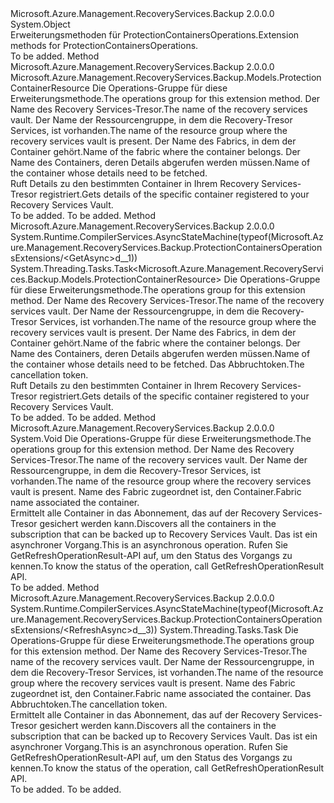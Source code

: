<Type Name="ProtectionContainersOperationsExtensions" FullName="Microsoft.Azure.Management.RecoveryServices.Backup.ProtectionContainersOperationsExtensions">
  <TypeSignature Language="C#" Value="public static class ProtectionContainersOperationsExtensions" />
  <TypeSignature Language="ILAsm" Value=".class public auto ansi abstract sealed beforefieldinit ProtectionContainersOperationsExtensions extends System.Object" />
  <TypeSignature Language="DocId" Value="T:Microsoft.Azure.Management.RecoveryServices.Backup.ProtectionContainersOperationsExtensions" />
  <TypeSignature Language="VB.NET" Value="Public Module ProtectionContainersOperationsExtensions" />
  <TypeSignature Language="F#" Value="type ProtectionContainersOperationsExtensions = class" />
  <AssemblyInfo>
    <AssemblyName>Microsoft.Azure.Management.RecoveryServices.Backup</AssemblyName>
    <AssemblyVersion>2.0.0.0</AssemblyVersion>
  </AssemblyInfo>
  <Base>
    <BaseTypeName>System.Object</BaseTypeName>
  </Base>
  <Interfaces />
  <Docs>
    <summary>
            <span data-ttu-id="63e63-101">Erweiterungsmethoden für ProtectionContainersOperations.</span><span class="sxs-lookup"><span data-stu-id="63e63-101">Extension methods for ProtectionContainersOperations.</span></span>
            </summary>
    <remarks>To be added.</remarks>
  </Docs>
  <Members>
    <Member MemberName="Get">
      <MemberSignature Language="C#" Value="public static Microsoft.Azure.Management.RecoveryServices.Backup.Models.ProtectionContainerResource Get (this Microsoft.Azure.Management.RecoveryServices.Backup.IProtectionContainersOperations operations, string vaultName, string resourceGroupName, string fabricName, string containerName);" />
      <MemberSignature Language="ILAsm" Value=".method public static hidebysig class Microsoft.Azure.Management.RecoveryServices.Backup.Models.ProtectionContainerResource Get(class Microsoft.Azure.Management.RecoveryServices.Backup.IProtectionContainersOperations operations, string vaultName, string resourceGroupName, string fabricName, string containerName) cil managed" />
      <MemberSignature Language="DocId" Value="M:Microsoft.Azure.Management.RecoveryServices.Backup.ProtectionContainersOperationsExtensions.Get(Microsoft.Azure.Management.RecoveryServices.Backup.IProtectionContainersOperations,System.String,System.String,System.String,System.String)" />
      <MemberSignature Language="VB.NET" Value="&lt;Extension()&gt;&#xA;Public Function Get (operations As IProtectionContainersOperations, vaultName As String, resourceGroupName As String, fabricName As String, containerName As String) As ProtectionContainerResource" />
      <MemberSignature Language="F#" Value="static member Get : Microsoft.Azure.Management.RecoveryServices.Backup.IProtectionContainersOperations * string * string * string * string -&gt; Microsoft.Azure.Management.RecoveryServices.Backup.Models.ProtectionContainerResource" Usage="Microsoft.Azure.Management.RecoveryServices.Backup.ProtectionContainersOperationsExtensions.Get (operations, vaultName, resourceGroupName, fabricName, containerName)" />
      <MemberType>Method</MemberType>
      <AssemblyInfo>
        <AssemblyName>Microsoft.Azure.Management.RecoveryServices.Backup</AssemblyName>
        <AssemblyVersion>2.0.0.0</AssemblyVersion>
      </AssemblyInfo>
      <ReturnValue>
        <ReturnType>Microsoft.Azure.Management.RecoveryServices.Backup.Models.ProtectionContainerResource</ReturnType>
      </ReturnValue>
      <Parameters>
        <Parameter Name="operations" Type="Microsoft.Azure.Management.RecoveryServices.Backup.IProtectionContainersOperations" RefType="this" />
        <Parameter Name="vaultName" Type="System.String" />
        <Parameter Name="resourceGroupName" Type="System.String" />
        <Parameter Name="fabricName" Type="System.String" />
        <Parameter Name="containerName" Type="System.String" />
      </Parameters>
      <Docs>
        <param name="operations">
            <span data-ttu-id="63e63-102">Die Operations-Gruppe für diese Erweiterungsmethode.</span><span class="sxs-lookup"><span data-stu-id="63e63-102">The operations group for this extension method.</span></span>
            </param>
        <param name="vaultName">
            <span data-ttu-id="63e63-103">Der Name des Recovery Services-Tresor.</span><span class="sxs-lookup"><span data-stu-id="63e63-103">The name of the recovery services vault.</span></span>
            </param>
        <param name="resourceGroupName">
            <span data-ttu-id="63e63-104">Der Name der Ressourcengruppe, in dem die Recovery-Tresor Services, ist vorhanden.</span><span class="sxs-lookup"><span data-stu-id="63e63-104">The name of the resource group where the recovery services vault is present.</span></span>
            </param>
        <param name="fabricName">
            <span data-ttu-id="63e63-105">Der Name des Fabrics, in dem der Container gehört.</span><span class="sxs-lookup"><span data-stu-id="63e63-105">Name of the fabric where the container belongs.</span></span>
            </param>
        <param name="containerName">
            <span data-ttu-id="63e63-106">Der Name des Containers, deren Details abgerufen werden müssen.</span><span class="sxs-lookup"><span data-stu-id="63e63-106">Name of the container whose details need to be fetched.</span></span>
            </param>
        <summary>
            <span data-ttu-id="63e63-107">Ruft Details zu den bestimmten Container in Ihrem Recovery Services-Tresor registriert.</span><span class="sxs-lookup"><span data-stu-id="63e63-107">Gets details of the specific container registered to your Recovery Services Vault.</span></span>
            </summary>
        <returns>To be added.</returns>
        <remarks>To be added.</remarks>
      </Docs>
    </Member>
    <Member MemberName="GetAsync">
      <MemberSignature Language="C#" Value="public static System.Threading.Tasks.Task&lt;Microsoft.Azure.Management.RecoveryServices.Backup.Models.ProtectionContainerResource&gt; GetAsync (this Microsoft.Azure.Management.RecoveryServices.Backup.IProtectionContainersOperations operations, string vaultName, string resourceGroupName, string fabricName, string containerName, System.Threading.CancellationToken cancellationToken = null);" />
      <MemberSignature Language="ILAsm" Value=".method public static hidebysig class System.Threading.Tasks.Task`1&lt;class Microsoft.Azure.Management.RecoveryServices.Backup.Models.ProtectionContainerResource&gt; GetAsync(class Microsoft.Azure.Management.RecoveryServices.Backup.IProtectionContainersOperations operations, string vaultName, string resourceGroupName, string fabricName, string containerName, valuetype System.Threading.CancellationToken cancellationToken) cil managed" />
      <MemberSignature Language="DocId" Value="M:Microsoft.Azure.Management.RecoveryServices.Backup.ProtectionContainersOperationsExtensions.GetAsync(Microsoft.Azure.Management.RecoveryServices.Backup.IProtectionContainersOperations,System.String,System.String,System.String,System.String,System.Threading.CancellationToken)" />
      <MemberSignature Language="F#" Value="static member GetAsync : Microsoft.Azure.Management.RecoveryServices.Backup.IProtectionContainersOperations * string * string * string * string * System.Threading.CancellationToken -&gt; System.Threading.Tasks.Task&lt;Microsoft.Azure.Management.RecoveryServices.Backup.Models.ProtectionContainerResource&gt;" Usage="Microsoft.Azure.Management.RecoveryServices.Backup.ProtectionContainersOperationsExtensions.GetAsync (operations, vaultName, resourceGroupName, fabricName, containerName, cancellationToken)" />
      <MemberType>Method</MemberType>
      <AssemblyInfo>
        <AssemblyName>Microsoft.Azure.Management.RecoveryServices.Backup</AssemblyName>
        <AssemblyVersion>2.0.0.0</AssemblyVersion>
      </AssemblyInfo>
      <Attributes>
        <Attribute>
          <AttributeName>System.Runtime.CompilerServices.AsyncStateMachine(typeof(Microsoft.Azure.Management.RecoveryServices.Backup.ProtectionContainersOperationsExtensions/&lt;GetAsync&gt;d__1))</AttributeName>
        </Attribute>
      </Attributes>
      <ReturnValue>
        <ReturnType>System.Threading.Tasks.Task&lt;Microsoft.Azure.Management.RecoveryServices.Backup.Models.ProtectionContainerResource&gt;</ReturnType>
      </ReturnValue>
      <Parameters>
        <Parameter Name="operations" Type="Microsoft.Azure.Management.RecoveryServices.Backup.IProtectionContainersOperations" RefType="this" />
        <Parameter Name="vaultName" Type="System.String" />
        <Parameter Name="resourceGroupName" Type="System.String" />
        <Parameter Name="fabricName" Type="System.String" />
        <Parameter Name="containerName" Type="System.String" />
        <Parameter Name="cancellationToken" Type="System.Threading.CancellationToken" />
      </Parameters>
      <Docs>
        <param name="operations">
            <span data-ttu-id="63e63-108">Die Operations-Gruppe für diese Erweiterungsmethode.</span><span class="sxs-lookup"><span data-stu-id="63e63-108">The operations group for this extension method.</span></span>
            </param>
        <param name="vaultName">
            <span data-ttu-id="63e63-109">Der Name des Recovery Services-Tresor.</span><span class="sxs-lookup"><span data-stu-id="63e63-109">The name of the recovery services vault.</span></span>
            </param>
        <param name="resourceGroupName">
            <span data-ttu-id="63e63-110">Der Name der Ressourcengruppe, in dem die Recovery-Tresor Services, ist vorhanden.</span><span class="sxs-lookup"><span data-stu-id="63e63-110">The name of the resource group where the recovery services vault is present.</span></span>
            </param>
        <param name="fabricName">
            <span data-ttu-id="63e63-111">Der Name des Fabrics, in dem der Container gehört.</span><span class="sxs-lookup"><span data-stu-id="63e63-111">Name of the fabric where the container belongs.</span></span>
            </param>
        <param name="containerName">
            <span data-ttu-id="63e63-112">Der Name des Containers, deren Details abgerufen werden müssen.</span><span class="sxs-lookup"><span data-stu-id="63e63-112">Name of the container whose details need to be fetched.</span></span>
            </param>
        <param name="cancellationToken">
            <span data-ttu-id="63e63-113">Das Abbruchtoken.</span><span class="sxs-lookup"><span data-stu-id="63e63-113">The cancellation token.</span></span>
            </param>
        <summary>
            <span data-ttu-id="63e63-114">Ruft Details zu den bestimmten Container in Ihrem Recovery Services-Tresor registriert.</span><span class="sxs-lookup"><span data-stu-id="63e63-114">Gets details of the specific container registered to your Recovery Services Vault.</span></span>
            </summary>
        <returns>To be added.</returns>
        <remarks>To be added.</remarks>
      </Docs>
    </Member>
    <Member MemberName="Refresh">
      <MemberSignature Language="C#" Value="public static void Refresh (this Microsoft.Azure.Management.RecoveryServices.Backup.IProtectionContainersOperations operations, string vaultName, string resourceGroupName, string fabricName);" />
      <MemberSignature Language="ILAsm" Value=".method public static hidebysig void Refresh(class Microsoft.Azure.Management.RecoveryServices.Backup.IProtectionContainersOperations operations, string vaultName, string resourceGroupName, string fabricName) cil managed" />
      <MemberSignature Language="DocId" Value="M:Microsoft.Azure.Management.RecoveryServices.Backup.ProtectionContainersOperationsExtensions.Refresh(Microsoft.Azure.Management.RecoveryServices.Backup.IProtectionContainersOperations,System.String,System.String,System.String)" />
      <MemberSignature Language="VB.NET" Value="&lt;Extension()&gt;&#xA;Public Sub Refresh (operations As IProtectionContainersOperations, vaultName As String, resourceGroupName As String, fabricName As String)" />
      <MemberSignature Language="F#" Value="static member Refresh : Microsoft.Azure.Management.RecoveryServices.Backup.IProtectionContainersOperations * string * string * string -&gt; unit" Usage="Microsoft.Azure.Management.RecoveryServices.Backup.ProtectionContainersOperationsExtensions.Refresh (operations, vaultName, resourceGroupName, fabricName)" />
      <MemberType>Method</MemberType>
      <AssemblyInfo>
        <AssemblyName>Microsoft.Azure.Management.RecoveryServices.Backup</AssemblyName>
        <AssemblyVersion>2.0.0.0</AssemblyVersion>
      </AssemblyInfo>
      <ReturnValue>
        <ReturnType>System.Void</ReturnType>
      </ReturnValue>
      <Parameters>
        <Parameter Name="operations" Type="Microsoft.Azure.Management.RecoveryServices.Backup.IProtectionContainersOperations" RefType="this" />
        <Parameter Name="vaultName" Type="System.String" />
        <Parameter Name="resourceGroupName" Type="System.String" />
        <Parameter Name="fabricName" Type="System.String" />
      </Parameters>
      <Docs>
        <param name="operations">
            <span data-ttu-id="63e63-115">Die Operations-Gruppe für diese Erweiterungsmethode.</span><span class="sxs-lookup"><span data-stu-id="63e63-115">The operations group for this extension method.</span></span>
            </param>
        <param name="vaultName">
            <span data-ttu-id="63e63-116">Der Name des Recovery Services-Tresor.</span><span class="sxs-lookup"><span data-stu-id="63e63-116">The name of the recovery services vault.</span></span>
            </param>
        <param name="resourceGroupName">
            <span data-ttu-id="63e63-117">Der Name der Ressourcengruppe, in dem die Recovery-Tresor Services, ist vorhanden.</span><span class="sxs-lookup"><span data-stu-id="63e63-117">The name of the resource group where the recovery services vault is present.</span></span>
            </param>
        <param name="fabricName">
            <span data-ttu-id="63e63-118">Name des Fabric zugeordnet ist, den Container.</span><span class="sxs-lookup"><span data-stu-id="63e63-118">Fabric name associated the container.</span></span>
            </param>
        <summary>
            <span data-ttu-id="63e63-119">Ermittelt alle Container in das Abonnement, das auf der Recovery Services-Tresor gesichert werden kann.</span><span class="sxs-lookup"><span data-stu-id="63e63-119">Discovers all the containers in the subscription that can be backed up to Recovery Services Vault.</span></span> <span data-ttu-id="63e63-120">Das ist ein asynchroner Vorgang.</span><span class="sxs-lookup"><span data-stu-id="63e63-120">This is an asynchronous operation.</span></span> <span data-ttu-id="63e63-121">Rufen Sie GetRefreshOperationResult-API auf, um den Status des Vorgangs zu kennen.</span><span class="sxs-lookup"><span data-stu-id="63e63-121">To know the status of the operation, call GetRefreshOperationResult API.</span></span>
            </summary>
        <remarks>To be added.</remarks>
      </Docs>
    </Member>
    <Member MemberName="RefreshAsync">
      <MemberSignature Language="C#" Value="public static System.Threading.Tasks.Task RefreshAsync (this Microsoft.Azure.Management.RecoveryServices.Backup.IProtectionContainersOperations operations, string vaultName, string resourceGroupName, string fabricName, System.Threading.CancellationToken cancellationToken = null);" />
      <MemberSignature Language="ILAsm" Value=".method public static hidebysig class System.Threading.Tasks.Task RefreshAsync(class Microsoft.Azure.Management.RecoveryServices.Backup.IProtectionContainersOperations operations, string vaultName, string resourceGroupName, string fabricName, valuetype System.Threading.CancellationToken cancellationToken) cil managed" />
      <MemberSignature Language="DocId" Value="M:Microsoft.Azure.Management.RecoveryServices.Backup.ProtectionContainersOperationsExtensions.RefreshAsync(Microsoft.Azure.Management.RecoveryServices.Backup.IProtectionContainersOperations,System.String,System.String,System.String,System.Threading.CancellationToken)" />
      <MemberSignature Language="F#" Value="static member RefreshAsync : Microsoft.Azure.Management.RecoveryServices.Backup.IProtectionContainersOperations * string * string * string * System.Threading.CancellationToken -&gt; System.Threading.Tasks.Task" Usage="Microsoft.Azure.Management.RecoveryServices.Backup.ProtectionContainersOperationsExtensions.RefreshAsync (operations, vaultName, resourceGroupName, fabricName, cancellationToken)" />
      <MemberType>Method</MemberType>
      <AssemblyInfo>
        <AssemblyName>Microsoft.Azure.Management.RecoveryServices.Backup</AssemblyName>
        <AssemblyVersion>2.0.0.0</AssemblyVersion>
      </AssemblyInfo>
      <Attributes>
        <Attribute>
          <AttributeName>System.Runtime.CompilerServices.AsyncStateMachine(typeof(Microsoft.Azure.Management.RecoveryServices.Backup.ProtectionContainersOperationsExtensions/&lt;RefreshAsync&gt;d__3))</AttributeName>
        </Attribute>
      </Attributes>
      <ReturnValue>
        <ReturnType>System.Threading.Tasks.Task</ReturnType>
      </ReturnValue>
      <Parameters>
        <Parameter Name="operations" Type="Microsoft.Azure.Management.RecoveryServices.Backup.IProtectionContainersOperations" RefType="this" />
        <Parameter Name="vaultName" Type="System.String" />
        <Parameter Name="resourceGroupName" Type="System.String" />
        <Parameter Name="fabricName" Type="System.String" />
        <Parameter Name="cancellationToken" Type="System.Threading.CancellationToken" />
      </Parameters>
      <Docs>
        <param name="operations">
            <span data-ttu-id="63e63-122">Die Operations-Gruppe für diese Erweiterungsmethode.</span><span class="sxs-lookup"><span data-stu-id="63e63-122">The operations group for this extension method.</span></span>
            </param>
        <param name="vaultName">
            <span data-ttu-id="63e63-123">Der Name des Recovery Services-Tresor.</span><span class="sxs-lookup"><span data-stu-id="63e63-123">The name of the recovery services vault.</span></span>
            </param>
        <param name="resourceGroupName">
            <span data-ttu-id="63e63-124">Der Name der Ressourcengruppe, in dem die Recovery-Tresor Services, ist vorhanden.</span><span class="sxs-lookup"><span data-stu-id="63e63-124">The name of the resource group where the recovery services vault is present.</span></span>
            </param>
        <param name="fabricName">
            <span data-ttu-id="63e63-125">Name des Fabric zugeordnet ist, den Container.</span><span class="sxs-lookup"><span data-stu-id="63e63-125">Fabric name associated the container.</span></span>
            </param>
        <param name="cancellationToken">
            <span data-ttu-id="63e63-126">Das Abbruchtoken.</span><span class="sxs-lookup"><span data-stu-id="63e63-126">The cancellation token.</span></span>
            </param>
        <summary>
            <span data-ttu-id="63e63-127">Ermittelt alle Container in das Abonnement, das auf der Recovery Services-Tresor gesichert werden kann.</span><span class="sxs-lookup"><span data-stu-id="63e63-127">Discovers all the containers in the subscription that can be backed up to Recovery Services Vault.</span></span> <span data-ttu-id="63e63-128">Das ist ein asynchroner Vorgang.</span><span class="sxs-lookup"><span data-stu-id="63e63-128">This is an asynchronous operation.</span></span> <span data-ttu-id="63e63-129">Rufen Sie GetRefreshOperationResult-API auf, um den Status des Vorgangs zu kennen.</span><span class="sxs-lookup"><span data-stu-id="63e63-129">To know the status of the operation, call GetRefreshOperationResult API.</span></span>
            </summary>
        <returns>To be added.</returns>
        <remarks>To be added.</remarks>
      </Docs>
    </Member>
  </Members>
</Type>